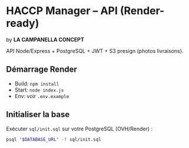 # HACCP Manager – API (Render-ready)
by **LA CAMPANELLA CONCEPT**

API Node/Express + PostgreSQL + JWT + S3 presign (photos livraisons).

## Démarrage Render
- Build: `npm install`
- Start: `node index.js`
- Env: voir `.env.example`

## Initialiser la base
Exécuter `sql/init.sql` sur votre PostgreSQL (OVH/Render) :

```bash
psql "$DATABASE_URL" -f sql/init.sql
